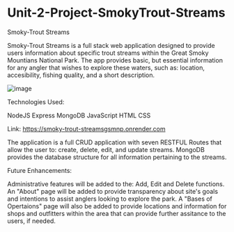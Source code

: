 # Unit-2-Project-SmokyTrout-Streams

Smoky-Trout Streams

Smoky-Trout Streams is a full stack web application designed to provide users information about specific trout streams within the Great Smoky Mountians National Park. The app provides basic, but essential information for any angler that wishes to explore these waters, such as: location, accesibility, fishing quality, and a short description. 

![image](https://github.com/bRad1995/Unit-2-Project-SmokyTrout-Streams/assets/142275327/5528f0c9-da18-49ad-b0fd-4ecae2523839)

Technologies Used:

NodeJS
Express
MongoDB
JavaScript
HTML
CSS

Link: https://smoky-trout-streamsgsmnp.onrender.com

The application is a full CRUD application with seven RESTFUL Routes that allow the user to: create, delete, edit, and update streams. MongoDB provides the database structure for all information pertaining to the streams. 




Future Enhancements:

Administrative features will be added to the: Add, Edit and Delete functions. An "About" page will be added to provide transparency about site's goals and intentions to assist anglers looking to explore the park. A "Bases of Opertaions" page will also be added to provide locations and information for shops and outfitters within the area that can provide further assitance to the users, if needed.  

